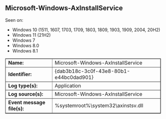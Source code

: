 ## Microsoft-Windows-AxInstallService

Seen on:
* Windows 10 (1511, 1607, 1703, 1709, 1803, 1809, 1903, 1909, 2004, 20H2)
* Windows 11 (21H2)
* Windows 7
* Windows 8.0
* Windows 8.1

<table border="1" class="docutils">
  <tbody>
    <tr>
      <td><b>Name:</b></td>
      <td>Microsoft-Windows-AxInstallService</td>
    </tr>
    <tr>
      <td><b>Identifier:</b></td>
      <td>{dab3b18c-3c0f-43e8-80b1-e44bc0dad901}</td>
    </tr>
    <tr>
      <td><b>Log type(s):</b></td>
      <td>Application</td>
    </tr>
    <tr>
      <td><b>Log source(s):</b></td>
      <td>Microsoft-Windows-AxInstallService</td>
    </tr>
    <tr>
      <td><b>Event message file(s):</b></td>
      <td>%systemroot%\system32\axinstsv.dll</td>
    </tr>
  </tbody>
</table>

&nbsp;

